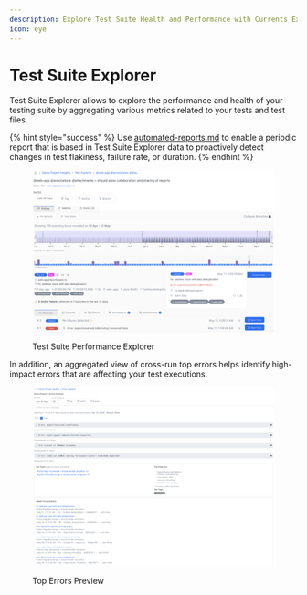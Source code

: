 ```yaml
---
description: Explore Test Suite Health and Performance with Currents Explorer
icon: eye
---
```


# Test Suite Explorer

Test Suite Explorer allows to explore the performance and health of your testing suite by aggregating various metrics related to your tests and test files.

{% hint style="success" %}
Use [automated-reports.md](../automated-reports.md "mention") to enable a periodic report that is based in Test Suite Explorer data to proactively detect changes in test flakiness, failure rate, or duration.&#x20;
{% endhint %}

<figure><img src="../../.gitbook/assets/Screenshot 2025-05-12 at 16.47.08.png" alt=""><figcaption><p>Test Suite Performance Explorer</p></figcaption></figure>

In addition, an aggregated view of cross-run top errors helps identify high-impact errors that are affecting your test executions.

<figure><img src="../../.gitbook/assets/Screenshot 2025-05-12 at 16.28.05.png" alt=""><figcaption><p>Top Errors Preview</p></figcaption></figure>
